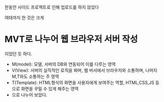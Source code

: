 한동안 사이드 프로젝트로 인해 업로드를 하지 않았다

여태까지 한 것은 크게
# MVT로 나누어 웹 브라우저 서버 작성
이었던 듯 하다.

- M(model): 모델, 서버의 DB와 연동되어 이를 다루는 영역
- V(View): 서버의 실직적인 로직을 짜며, 웹 버서에서 브라우저와 소통하며, 나머지 M,T와도 소통하는 주 영역
- T(Template): HTML형식의 화면을 사용자에게 보여주는 역할, HTML,CSS,JS 등으로 화면을 꾸밀 수 있게 해주는 영역
- 으로 나누어 보았다.
